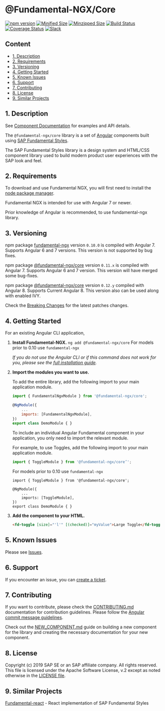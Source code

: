 # @Fundamental-NGX/Core

[![npm version](https://badge.fury.io/js/%40fundamental-ngx%2Fcore.svg)](//www.npmjs.com/package/@fundamental-ngx.core)
[![Minified Size](https://badgen.net/bundlephobia/min/%40fundamental-ngx%2Fcore)](https://bundlephobia.com/result?p=%40fundamental-ngx%2Fcore)
[![Minzipped Size](https://badgen.net/bundlephobia/minzip/%40fundamental-ngx%2Fcore)](https://bundlephobia.com/result?p=%40fundamental-ngx%2Fcore)
[![Build Status](https://travis-ci.org/SAP/fundamental-ngx.svg?branch=master)](https://travis-ci.org/SAP/fundamental-ngx)
[![Coverage Status](https://coveralls.io/repos/github/SAP/fundamental-ngx/badge.svg?branch=master)](https://coveralls.io/github/SAP/fundamental-ngx?branch=master)
[![Slack](https://img.shields.io/badge/slack-ui--fundamentals-blue.svg?logo=slack)](https://ui-fundamentals.slack.com)

## Content
* [1. Description](#1)
* [2. Requirements](#2)
* [3. Versioning](#3)
* [4. Getting Started](#4)
* [5. Known Issues](#5)
* [6. Support](#6)
* [7. Contributing](#7)
* [8. License](#8)
* [9. Similar Projects](#9)

## <a name="1"></a>1. Description

See [Component Documentation](https://sap.github.io/fundamental-ngx/docs/home) for examples and API details.

The `@fundamental-ngx/core` library is a set of [Angular](https://angular.io/) components built using [SAP Fundamental Styles](https://sap.github.io/fundamental-styles/).

The SAP Fundamental Styles library is a design system and HTML/CSS component library used to build modern product user experiences with the SAP look and feel.


## <a name="2"></a>2. Requirements

To download and use Fundamental NGX, you will first need to install the [node package manager](https://www.npmjs.com/get-npm).

Fundamental NGX is intended for use with Angular 7 or newer.

Prior knowledge of Angular is recommended, to use fundamental-ngx library.

## <a name="3"></a>3. Versioning

npm package [fundamental-ngx](https://npmjs.com/package/fundamental-ngx) version `0.10.0` is compiled with Angular 7. Supports Angular 6 and 7 versions.
 This version is not supported by bug fixes. 

npm package [@fundamental-ngx/core](https://www.npmjs.com/package/@fundamental-ngx/core) version `0.11.x` is compiled with Angular 7.
Supports Angular 6 and 7 version. This version will have merged some bug-fixes.

npm package [@fundamental-ngx/core](https://www.npmjs.com/package/@fundamental-ngx/core) version `0.12.y` compiled with Angular 8.
Supports Current Angular 8. This version also can be used along with enabled IVY.

Check the [Breaking Changes](https://github.com/SAP/fundamental-ngx/wiki#breaking-changes) for the latest patches changes.


## <a name="4"></a>4. Getting Started

For an existing Angular CLI application,

1. **Install Fundamental-NGX.**
   `ng add @fundamental-ngx/core`
   For models prior to 0.10 use `fundamental-ngx`

    _If you do not use the Angular CLI or if this command does not work for you, please see the [full installation guide](https://github.com/SAP/fundamental-ngx/wiki/Full-Installation-Guide)._

2. **Import the modules you want to use.**

    To add the entire library, add the following import to your main application module.

    ```javascript
    import { FundamentalNgxModule } from '@fundamental-ngx/core';

    @NgModule({
        ...
        imports: [FundamentalNgxModule],
    })
    export class DemoModule { }
    ```

    To include an individual Angular Fundamental component in your application, you only need to import the relevant module.

    For example, to use Toggles, add the following import to your main application module.

    ```javascript
    import { ToggleModule } from '@fundamental-ngx/core’';
    ```

    For models prior to 0.10 use `fundamental-ngx`

    ```
    import { ToggleModule } from '@fundamental-ngx/core';

    @NgModule({
        ...
        imports: [ToggleModule],
    })
    export class DemoModule { }
    ```

3. **Add the component to your HTML.**

    ```html
    <fd-toggle [size]="'l'" [(checked)]="myValue">Large Toggle</fd-toggle>
    ```


## <a name="5"></a>5. Known Issues

Please see [Issues](https://github.com/SAP/fundamental-ngx/issues).

## <a name="6"></a>6. Support

If you encounter an issue, you can [create a ticket](https://github.com/SAP/fundamental-ngx/issues).

## <a name="7"></a>7. Contributing

If you want to contribute, please check the [CONTRIBUTING.md](https://github.com/SAP/fundamental-ngx/blob/master/CONTRIBUTING.md) documentation for contribution guidelines. Please follow the [Angular commit message guidelines](https://github.com/angular/angular/blob/master/CONTRIBUTING.md#commit).

Check out the [NEW_COMPONENT.md](https://github.com/SAP/fundamental-ngx/blob/master/NEW_COMPONENT.md) guide on building a new component for the library and creating the necessary documentation for your new component.

## <a name="8"></a>8. License

Copyright (c) 2019 SAP SE or an SAP affiliate company. All rights reserved.
This file is licensed under the Apache Software License, v.2 except as noted otherwise in the [LICENSE file](https://github.com/SAP/fundamental-ngx/blob/master/LICENSE.txt).

## <a name="9"></a>9. Similar Projects

[Fundamental-react](https://github.com/SAP/fundamental-react) - React implementation of SAP Fundamental Styles
